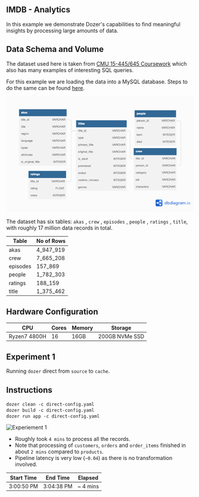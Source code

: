 ## IMDB - Analytics

In this example we demonstrate Dozer's capabilities to find meaningful insights by processing large amounts of data.

## Data Schema and Volume

The dataset used here is taken from [CMU 15-445/645 Coursework](https://15445.courses.cs.cmu.edu/fall2022/homework1/) which also has many examples of interesting SQL queries.

For this example we are loading the data into a MySQL database. Steps to do the same can be found [here](./running.md).

![Schema](./images/schema.png)

 The dataset has six tables: `akas` , `crew` , `episodes` , `people` , `ratings` , `title`, with roughly 17 million data records in total.

| Table       | No of Rows  |
| ----------- | ----------- |
| akas        | 4_947_919   |
| crew        | 7_665_208   |
| episodes    |  157_869    |
| people      | 1_782_303   |
| ratings     |  188_159    |
| title       | 1_375_462   |

## Hardware Configuration

|      CPU       | Cores |   Memory   |     Storage       |
| -------------- | ----- | ---------- | ----------------- |
| Ryzen7 4800H   |  16   |    16GB    |  200GB NVMe SSD   |

## Experiment 1

Running `dozer` direct from `source` to `cache`.

## Instructions
```
dozer clean -c direct-config.yaml
dozer build -c direct-config.yaml
dozer run app -c direct-config.yaml
```

![Experiement 1](./images/experiment_1.png)

 - Roughly took `4 mins` to process all the records. 
 - Note that processing of `customers`, `orders` and `order_items` finished in about `2 mins` compared to `products`.
 - Pipeline latency is very low (`~0.04`) as there is no transformation involved.

| Start Time | End Time   | Elapsed  |
| ---------- | ---------- | -------- |
| 3:00:50 PM | 3:04:38 PM | ~ 4 mins |
